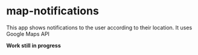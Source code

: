 # map-notifications
This app shows notifications to the user according to their location.
It uses Google Maps API


**Work still in progress**
